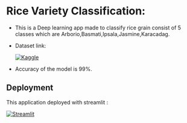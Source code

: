 # Rice Variety Classification:
   - This is a Deep learning app made to classify rice grain consist of 5 classes which are Arborio,Basmati,Ipsala,Jasmine,Karacadag.
   - Dataset link:
   
        [![Kaggle](https://img.shields.io/badge/Kaggle-20BEFF?style=for-the-badge&logo=kaggle&logoColor=white)](https://www.kaggle.com/datasets/muratkokludataset/rice-image-dataset)

   - Accuracy of the model is 99%.

## Deployment
This application deployed with streamlit :

[![Streamlit](https://img.shields.io/badge/Streamlit-FF4B4B?style=for-the-badge&logo=streamlit&logoColor=white)](https://rice-image-classification-efpsawblvhhhxu5entsjq8.streamlit.app/)

 

